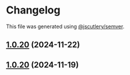# Changelog

This file was generated using [@jscutlery/semver](https://github.com/jscutlery/semver).

## [1.0.20](https://github.com/RedHatInsights/frontend-components/compare/@redhat-cloud-services/tsc-transform-imports-1.0.19...@redhat-cloud-services/tsc-transform-imports-1.0.20) (2024-11-22)

## [1.0.20](https://github.com/Hyperkid123/frontend-components/compare/@redhat-cloud-services/tsc-transform-imports-1.0.19...@redhat-cloud-services/tsc-transform-imports-1.0.20) (2024-11-19)
